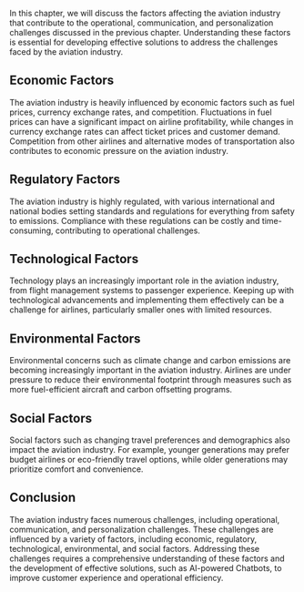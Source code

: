 
In this chapter, we will discuss the factors affecting the aviation industry that contribute to the operational, communication, and personalization challenges discussed in the previous chapter. Understanding these factors is essential for developing effective solutions to address the challenges faced by the aviation industry.

Economic Factors
----------------

The aviation industry is heavily influenced by economic factors such as fuel prices, currency exchange rates, and competition. Fluctuations in fuel prices can have a significant impact on airline profitability, while changes in currency exchange rates can affect ticket prices and customer demand. Competition from other airlines and alternative modes of transportation also contributes to economic pressure on the aviation industry.

Regulatory Factors
------------------

The aviation industry is highly regulated, with various international and national bodies setting standards and regulations for everything from safety to emissions. Compliance with these regulations can be costly and time-consuming, contributing to operational challenges.

Technological Factors
---------------------

Technology plays an increasingly important role in the aviation industry, from flight management systems to passenger experience. Keeping up with technological advancements and implementing them effectively can be a challenge for airlines, particularly smaller ones with limited resources.

Environmental Factors
---------------------

Environmental concerns such as climate change and carbon emissions are becoming increasingly important in the aviation industry. Airlines are under pressure to reduce their environmental footprint through measures such as more fuel-efficient aircraft and carbon offsetting programs.

Social Factors
--------------

Social factors such as changing travel preferences and demographics also impact the aviation industry. For example, younger generations may prefer budget airlines or eco-friendly travel options, while older generations may prioritize comfort and convenience.

Conclusion
----------

The aviation industry faces numerous challenges, including operational, communication, and personalization challenges. These challenges are influenced by a variety of factors, including economic, regulatory, technological, environmental, and social factors. Addressing these challenges requires a comprehensive understanding of these factors and the development of effective solutions, such as AI-powered Chatbots, to improve customer experience and operational efficiency.
